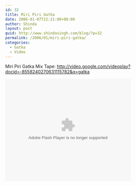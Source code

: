 ```yaml
---
id: 32
title: Miri Piri Gatka
date: 2006-01-07T22:21:00+00:00
author: Shinda
layout: post
guid: http://www.shindasingh.com/blog/?p=32
permalink: /2006/01/miri-piri-gatka/
categories:
  - Gatka
  - Video
---
```

Miri Piri Gatka Mix Tape: <http://video.google.com/videoplay?docid=-8558240270631115782&q=gatka>

<embed style="width:400px; height:326px;" id="VideoPlayback" align="middle" type="application/x-shockwave-flash" src="http://video.google.com/googleplayer.swf?videoUrl=http%3A%2F%2Fvp.video.google.com%2Fvideodownload%3Fversion%3D0%26secureurl%3DpAAAAI9rqssYBbx0kjGZIMkTZ_-eZPIXjwSdA6RjF_1rocp3Ydl2zdaWjQBdF6ZjQ3gynvHGQrKJj5lmaoFH4rYQaCMMPZK4vmQ76ReEH7qdOmw_V3Gjnf64QDCzGQm8IrvnsqGdakFMkberlf8EuFrkcgBNG74gKzUKjxqUZWyyWrfhQIpvHAe2s1GWrIaf0eNdWDXAL4y0XQrlUG66IoIgny5zWAnurTi1kcULhEk8mdGP%26sigh%3D2yxS4ZMXHAjYWNJyHJcwq6dyMiA%26begin%3D0%26len%3D437132%26docid%3D-8558240270631115782&thumbnailUrl=http%3A%2F%2Fvideo.google.com%2FThumbnailServer%3Fcontentid%3D441fa8e9f1a025e%26second%3D5%26itag%3Dw320%26urlcreated%3D1143236604%26sigh%3D7uTBUVVnSbSBRt_H0bmsIgLhiWY&playerId=-8558240270631115782" allowScriptAccess="sameDomain" quality="best" bgcolor="#ffffff" scale="noScale" wmode="window" salign="TL"  FlashVars="playerMode=embedded">
</embed>